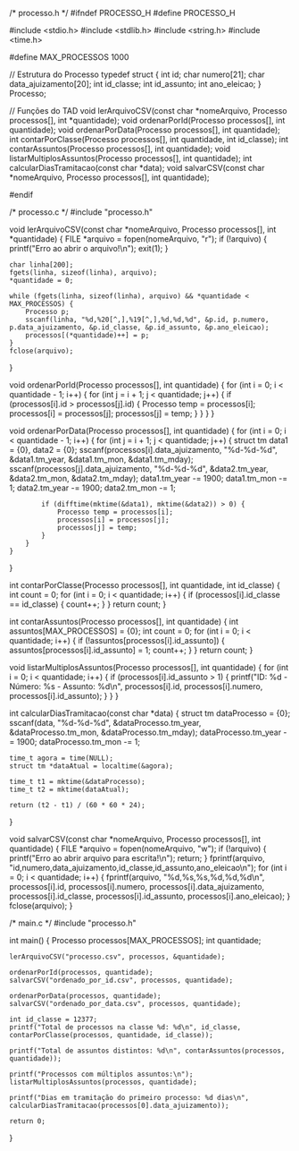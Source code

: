 /* processo.h */
#ifndef PROCESSO_H
#define PROCESSO_H

#include <stdio.h>
#include <stdlib.h>
#include <string.h>
#include <time.h>

#define MAX_PROCESSOS 1000

// Estrutura do Processo
typedef struct {
    int id;
    char numero[21];
    char data_ajuizamento[20];
    int id_classe;
    int id_assunto;
    int ano_eleicao;
} Processo;

// Funções do TAD
void lerArquivoCSV(const char *nomeArquivo, Processo processos[], int *quantidade);
void ordenarPorId(Processo processos[], int quantidade);
void ordenarPorData(Processo processos[], int quantidade);
int contarPorClasse(Processo processos[], int quantidade, int id_classe);
int contarAssuntos(Processo processos[], int quantidade);
void listarMultiplosAssuntos(Processo processos[], int quantidade);
int calcularDiasTramitacao(const char *data);
void salvarCSV(const char *nomeArquivo, Processo processos[], int quantidade);

#endif

/* processo.c */
#include "processo.h"

void lerArquivoCSV(const char *nomeArquivo, Processo processos[], int *quantidade) {
    FILE *arquivo = fopen(nomeArquivo, "r");
    if (!arquivo) {
        printf("Erro ao abrir o arquivo!\n");
        exit(1);
    }

    char linha[200];
    fgets(linha, sizeof(linha), arquivo);
    *quantidade = 0;

    while (fgets(linha, sizeof(linha), arquivo) && *quantidade < MAX_PROCESSOS) {
        Processo p;
        sscanf(linha, "%d,%20[^,],%19[^,],%d,%d,%d", &p.id, p.numero, p.data_ajuizamento, &p.id_classe, &p.id_assunto, &p.ano_eleicao);
        processos[(*quantidade)++] = p;
    }
    fclose(arquivo);
}

void ordenarPorId(Processo processos[], int quantidade) {
    for (int i = 0; i < quantidade - 1; i++) {
        for (int j = i + 1; j < quantidade; j++) {
            if (processos[i].id > processos[j].id) {
                Processo temp = processos[i];
                processos[i] = processos[j];
                processos[j] = temp;
            }
        }
    }
}

void ordenarPorData(Processo processos[], int quantidade) {
    for (int i = 0; i < quantidade - 1; i++) {
        for (int j = i + 1; j < quantidade; j++) {
            struct tm data1 = {0}, data2 = {0};
            sscanf(processos[i].data_ajuizamento, "%d-%d-%d", &data1.tm_year, &data1.tm_mon, &data1.tm_mday);
            sscanf(processos[j].data_ajuizamento, "%d-%d-%d", &data2.tm_year, &data2.tm_mon, &data2.tm_mday);
            data1.tm_year -= 1900; data1.tm_mon -= 1;
            data2.tm_year -= 1900; data2.tm_mon -= 1;
            
            if (difftime(mktime(&data1), mktime(&data2)) > 0) {
                Processo temp = processos[i];
                processos[i] = processos[j];
                processos[j] = temp;
            }
        }
    }
}

int contarPorClasse(Processo processos[], int quantidade, int id_classe) {
    int count = 0;
    for (int i = 0; i < quantidade; i++) {
        if (processos[i].id_classe == id_classe) {
            count++;
        }
    }
    return count;
}

int contarAssuntos(Processo processos[], int quantidade) {
    int assuntos[MAX_PROCESSOS] = {0};
    int count = 0;
    for (int i = 0; i < quantidade; i++) {
        if (!assuntos[processos[i].id_assunto]) {
            assuntos[processos[i].id_assunto] = 1;
            count++;
        }
    }
    return count;
}

void listarMultiplosAssuntos(Processo processos[], int quantidade) {
    for (int i = 0; i < quantidade; i++) {
        if (processos[i].id_assunto > 1) {
            printf("ID: %d - Número: %s - Assunto: %d\n", processos[i].id, processos[i].numero, processos[i].id_assunto);
        }
    }
}

int calcularDiasTramitacao(const char *data) {
    struct tm dataProcesso = {0};
    sscanf(data, "%d-%d-%d", &dataProcesso.tm_year, &dataProcesso.tm_mon, &dataProcesso.tm_mday);
    dataProcesso.tm_year -= 1900;
    dataProcesso.tm_mon -= 1;

    time_t agora = time(NULL);
    struct tm *dataAtual = localtime(&agora);

    time_t t1 = mktime(&dataProcesso);
    time_t t2 = mktime(dataAtual);

    return (t2 - t1) / (60 * 60 * 24);
}

void salvarCSV(const char *nomeArquivo, Processo processos[], int quantidade) {
    FILE *arquivo = fopen(nomeArquivo, "w");
    if (!arquivo) {
        printf("Erro ao abrir arquivo para escrita!\n");
        return;
    }
    fprintf(arquivo, "id,numero,data_ajuizamento,id_classe,id_assunto,ano_eleicao\n");
    for (int i = 0; i < quantidade; i++) {
        fprintf(arquivo, "%d,%s,%s,%d,%d,%d\n", processos[i].id, processos[i].numero, processos[i].data_ajuizamento, processos[i].id_classe, processos[i].id_assunto, processos[i].ano_eleicao);
    }
    fclose(arquivo);
}

/* main.c */
#include "processo.h"

int main() {
    Processo processos[MAX_PROCESSOS];
    int quantidade;
    
    lerArquivoCSV("processo.csv", processos, &quantidade);
    
    ordenarPorId(processos, quantidade);
    salvarCSV("ordenado_por_id.csv", processos, quantidade);
    
    ordenarPorData(processos, quantidade);
    salvarCSV("ordenado_por_data.csv", processos, quantidade);
    
    int id_classe = 12377;
    printf("Total de processos na classe %d: %d\n", id_classe, contarPorClasse(processos, quantidade, id_classe));
    
    printf("Total de assuntos distintos: %d\n", contarAssuntos(processos, quantidade));
    
    printf("Processos com múltiplos assuntos:\n");
    listarMultiplosAssuntos(processos, quantidade);
    
    printf("Dias em tramitação do primeiro processo: %d dias\n", calcularDiasTramitacao(processos[0].data_ajuizamento));
    
    return 0;
}
